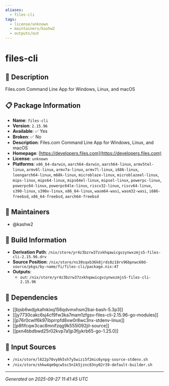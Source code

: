 ```yaml
---
aliases:
  - files-cli
tags:
  - license/unknown
  - maintainers/kashw2
  - outputs/out
---
```


# files-cli

## 📝 Description

Files.com Command Line App for Windows, Linux, and macOS

## 📋 Package Information

- **Name**: `files-cli`
- **Version**: `2.15.96`
- **Available**: ✅ Yes
- **Broken**: ✅ No
- **Description**: Files.com Command Line App for Windows, Linux, and macOS
- **Homepage**: [https://developers.files.com](https://developers.files.com)
- **License**: `unknown`
- **Platforms**: `x86_64-darwin`, `aarch64-darwin`, `aarch64-linux`, `armv5tel-linux`, `armv6l-linux`, `armv7a-linux`, `armv7l-linux`, `i686-linux`, `loongarch64-linux`, `m68k-linux`, `microblaze-linux`, `microblazeel-linux`, `mips-linux`, `mips64-linux`, `mips64el-linux`, `mipsel-linux`, `powerpc-linux`, `powerpc64-linux`, `powerpc64le-linux`, `riscv32-linux`, `riscv64-linux`, `s390-linux`, `s390x-linux`, `x86_64-linux`, `wasm64-wasi`, `wasm32-wasi`, `i686-freebsd`, `x86_64-freebsd`, `aarch64-freebsd`
## 👥 Maintainers

- @kashw2


## 🔧 Build Information

- **Derivation Path**: `/nix/store/yr4z3bzrw37zxkhqawicgvzynwxzmjs5-files-cli-2.15.96.drv`
- **Source Position**: `/nix/store/ns30sqxb36k8jrds8z18rv96bpnwc60d-source/pkgs/by-name/fi/files-cli/package.nix:47`
- **Outputs**:
  - `out`:  `/nix/store/yr4z3bzrw37zxkhqawicgvzynwxzmjs5-files-cli-2.15.96`

## 🔗 Dependencies

- [[bjsb6wdjykafnkixq156qdvmxhsm2bai-bash-5.3p3]]
- [[jy7730cakc6sj4cf9fw3ka7mam1zfgsv-files-cli-2.15.96-go-modules]]
- [[p76r0cwlf6k97ibprrpfd8xw0r8wc3nx-stdenv-linux]]
- [[p8fifcqw3cac8mnifzqg9k555l092jil-source]]
- [[pxn4bbdbwd25r02kvp7a1jp3fjykrb65-go-1.25.0]]

## 📁 Input Sources

- `/nix/store/l622p70vy8k5sh7y5wizi5f2mic6ynpg-source-stdenv.sh`
- `/nix/store/shkw4qm9qcw5sc5n1k5jznc83ny02r39-default-builder.sh`

---
*Generated on 2025-09-27 11:41:45 UTC*
